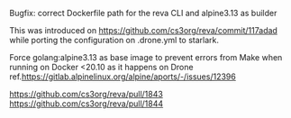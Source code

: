 Bugfix: correct Dockerfile path for the reva CLI and alpine3.13 as builder

This was introduced on https://github.com/cs3org/reva/commit/117adad while
porting the configuration on .drone.yml to starlark.

Force golang:alpine3.13 as base image to prevent errors from Make when
running on Docker <20.10 as it happens on Drone
 ref.https://gitlab.alpinelinux.org/alpine/aports/-/issues/12396

https://github.com/cs3org/reva/pull/1843
https://github.com/cs3org/reva/pull/1844

